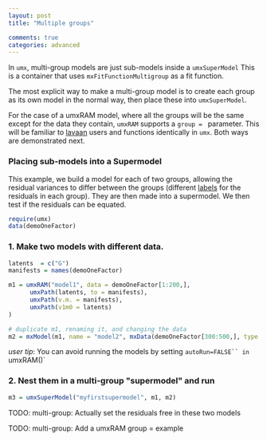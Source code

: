 ```yaml
---
layout: post
title: "Multiple groups"

comments: true
categories: advanced
---
```



In `umx`, multi-group models are just sub-models inside a `umxSuperModel` This is a container that uses `mxFitFunctionMultigroup` as a fit function.

The most explicit way to make a multi-group model is to create each group as its own model in the normal way, then place these into `umxSuperModel`.

For the case of a umxRAM model, where all the groups will be the same except for the data they contain, `umxRAM` supports a `group = ` parameter. This will be familiar to [lavaan](http://lavaan.ugent.be/) users and functions identically in `umx`. Both ways are demonstrated next.

### Placing sub-models into a Supermodel

This example, we build a model for each of two groups, allowing the residual variances to differ between the groups (different [labels](advanced/1995/10/03/detailed-Labels.html) for the residuals in each group). They are then made into a supermodel. We then test if the residuals can be equated.

```r
require(umx)
data(demoOneFactor)
```

### 1. Make two models with different data.


```r
latents  = c("G")
manifests = names(demoOneFactor)

m1 = umxRAM("model1", data = demoOneFactor[1:200,],
      umxPath(latents, to = manifests),
      umxPath(v.m. = manifests),
      umxPath(v1m0 = latents)
)

# duplicate m1, renaming it, and changing the data
m2 = mxModel(m1, name = "model2", mxData(demoOneFactor[300:500,], type = "raw"))

```

*user tip*: You can avoid running the models by setting `autoRun=FALSE`` in `umxRAM()`

### 2. Nest them in a multi-group "supermodel" and run

```r
m3 = umxSuperModel("myfirstsupermodel", m1, m2)
```

TODO: multi-group: Actually set the residuals free in these two models

TODO: multi-group: Add a umxRAM group = example

